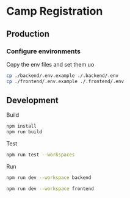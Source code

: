 # Camp Registration

## Production

### Configure environments

Copy the env files and set them uo
```bash
cp ./backend/.env.example ./.backend/.env
cp ./frontend/.env.example ./.frontend/.env
```

## Development

Build 
```bash
npm install
npm run build
```

Test
```bash
npm run test --workspaces
```

Run
```bash
npm run dev --workspace backend

npm run dev --workspace frontend
```